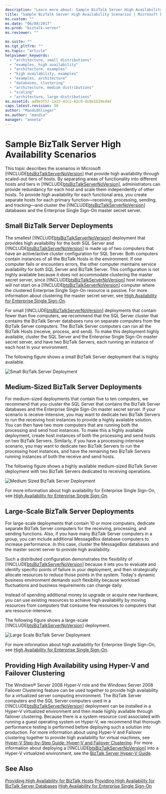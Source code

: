 ```yaml
---
description: "Learn more about: Sample BizTalk Server High Availability Scenarios"
title: "Sample BizTalk Server High Availability Scenarios | Microsoft Docs"
ms.custom: ""
ms.date: "06/08/2017"
ms.prod: "biztalk-server"
ms.reviewer: ""

ms.suite: ""
ms.tgt_pltfrm: ""
ms.topic: "article"
helpviewer_keywords:
  - "architecture, small distributions"
  - "examples, high availability"
  - "architecture, examples"
  - "high availability, examples"
  - "examples, architecture"
  - "databases, clustering"
  - "architecture, medium distributions"
  - "scaling"
  - "architecture, large distributions"
ms.assetid: ad9e3f57-1a23-41c2-82c9-dc8e1b29ed4d
caps.latest.revision: 30
author: "MandiOhlinger"
ms.author: "mandia"
manager: "anneta"
---
```

# Sample BizTalk Server High Availability Scenarios
This topic describes the scenarios in Microsoft [!INCLUDE[btsBizTalkServerNoVersion](../includes/btsbiztalkservernoversion-md.md)] that provide high availability through scaled-out tiers of hosts. By separating areas of functionality into different hosts and tiers in [!INCLUDE[btsBizTalkServerNoVersion](../includes/btsbiztalkservernoversion-md.md)], administrators can provide redundancy for each host and scale them independently of other hosts. To provide high availability for each functional area, you create separate hosts for each primary function—receiving, processing, sending, and tracking—and cluster the [!INCLUDE[btsBizTalkServerNoVersion](../includes/btsbiztalkservernoversion-md.md)] databases and the Enterprise Single Sign-On master secret server.

## Small BizTalk Server Deployments
 The smallest [!INCLUDE[btsBizTalkServerNoVersion](../includes/btsbiztalkservernoversion-md.md)] deployment that provides high availability for the both SQL Server and [!INCLUDE[btsBizTalkServerNoVersion](../includes/btsbiztalkservernoversion-md.md)] is made up of two computers that have an active/active cluster configuration for SQL Server. Both computers contain instances of all the BizTalk Hosts in the environment. If one computer fails or encounters errors, the other computer maintains service availability for both SQL Server and BizTalk Server. This configuration is not highly available because it does not accommodate clustering the master secret server, since [!INCLUDE[btsBizTalkServerNoVersion](../includes/btsbiztalkservernoversion-md.md)] host instances will not start on a [!INCLUDE[btsBizTalkServerNoVersion](../includes/btsbiztalkservernoversion-md.md)] computer where the clustered Enterprise Single Sign-On resource is passive. For more information about clustering the master secret server, see [High Availability for Enterprise Single Sign-On](../core/high-availability-for-enterprise-single-sign-on.md).

 For small [!INCLUDE[btsBizTalkServerNoVersion](../includes/btsbiztalkservernoversion-md.md)] deployments that contain fewer than five computers, we recommend that the SQL Server cluster that contains the BizTalk Server databases runs on separate computers from the BizTalk Server computers. The BizTalk Server computers can run all the BizTalk Hosts (receive, process, and send). To make this deployment highly available, cluster the SQL Server and the Enterprise Single Sign-On master secret server, and have two BizTalk Servers, each running an instance of each host in your environment.

 The following figure shows a small BizTalk Server deployment that is highly available.

 ![Small BizTalk Server Deployment](../core/media/tdi-highava-smalldepl.gif "TDI_HighAva_SmallDepl")

## Medium-Sized BizTalk Server Deployments
 For medium-sized deployments that contain five to ten computers, we recommend that you cluster the SQL Server that contains the BizTalk Server databases and the Enterprise Single Sign-On master secret server. If your scenario is receive-intensive, you may want to dedicate two BizTalk Servers to run the receiving host instances to provide a highly available solution. You can then have two more computers that are running both the processing and send host instances. To make this a highly available deployment, create host instances of both the processing and send hosts on two BizTalk Servers. Similarly, if you have a processing-intensive scenario, you may want to dedicate two BizTalk Servers to run the processing host instances, and have the remaining two BizTalk Servers running instances of both the receive and send hosts.

 The following figure shows a highly available medium-sized BizTalk Server deployment with two BizTalk Servers dedicated to receiving operations.

 ![Medium Sized BizTalk Server Deployment](../core/media/tdi-highava-meddepl.gif "TDI_HighAva_MedDepl")

 For more information about high availability for Enterprise Single Sign-On, see [High Availability for Enterprise Single Sign-On](../core/high-availability-for-enterprise-single-sign-on.md).

## Large-Scale BizTalk Server Deployments
 For large-scale deployments that contain 10 or more computers, dedicate separate BizTalk Server computers for the receiving, processing, and sending functions. Also, if you have many BizTalk Server computers in a group, you can include additional MessageBox database computers to increase performance. In this case, cluster the MessageBox databases and the master secret server to provide high availability.

 Such a distributed configuration demonstrates the flexibility of [!INCLUDE[btsBizTalkServerNoVersion](../includes/btsbiztalkservernoversion-md.md)] because it lets you to evaluate and identify specific points of failure in your deployment, and then strategically allocate resources to reduce those points in the system. Today's dynamic business environment demands such flexibility because workload fluctuations and business requirements can change daily.

 Instead of spending additional money to upgrade or acquire new hardware, you can use existing resources to achieve high availability by moving resources from computers that consume few resources to computers that are resource-intensive.

 The following figure shows a large-scale [!INCLUDE[btsBizTalkServerNoVersion](../includes/btsbiztalkservernoversion-md.md)] deployment.

 ![Large Scale BizTalk Server Deployment](../core/media/tdi-highava-largedepl.gif "TDI_HighAva_LargeDepl")

 For more information about high availability for Enterprise Single Sign-On, see [High Availability for Enterprise Single Sign-On](../core/high-availability-for-enterprise-single-sign-on.md).

## Providing High Availability using Hyper-V and Failover Clustering
 The Windows® Server 2008 Hyper-V role and the Windows Server 2008 Failover Clustering feature can be used together to provide high availability for a virtualized server computing environment. The BizTalk Server computers and the SQL Server computers used in a [!INCLUDE[btsBizTalkServerNoVersion](../includes/btsbiztalkservernoversion-md.md)] deployment can be installed in a Hyper-V virtualized environment and then made highly available through failover clustering. Because there is a system resource cost associated with running a guest operating system on Hyper-V, we recommend that thorough performance testing is performed before deploying such a solution into production. For more information about using Hyper-V and Failover clustering together to provide high availability for virtual machines, see [Hyper-V Step-by-Step Guide: Hyper-V and Failover Clustering](/previous-versions/windows/it-pro/windows-server-2008-R2-and-2008/cc732181(v=ws.10)). For more information about deploying a [!INCLUDE[btsBizTalkServerNoVersion](../includes/btsbiztalkservernoversion-md.md)] into a Hyper-V virtualized environment, see the [BizTalk Server Hyper-V Guide](../technical-guides/biztalk-server-2010-hyper-v-guide.md).

## See Also
 [Providing High Availability for BizTalk Hosts](../core/providing-high-availability-for-biztalk-hosts.md)
 [Providing High Availability for BizTalk Server Databases](../core/providing-high-availability-for-biztalk-server-databases.md)
 [High Availability for Enterprise Single Sign-On](../core/high-availability-for-enterprise-single-sign-on.md)

